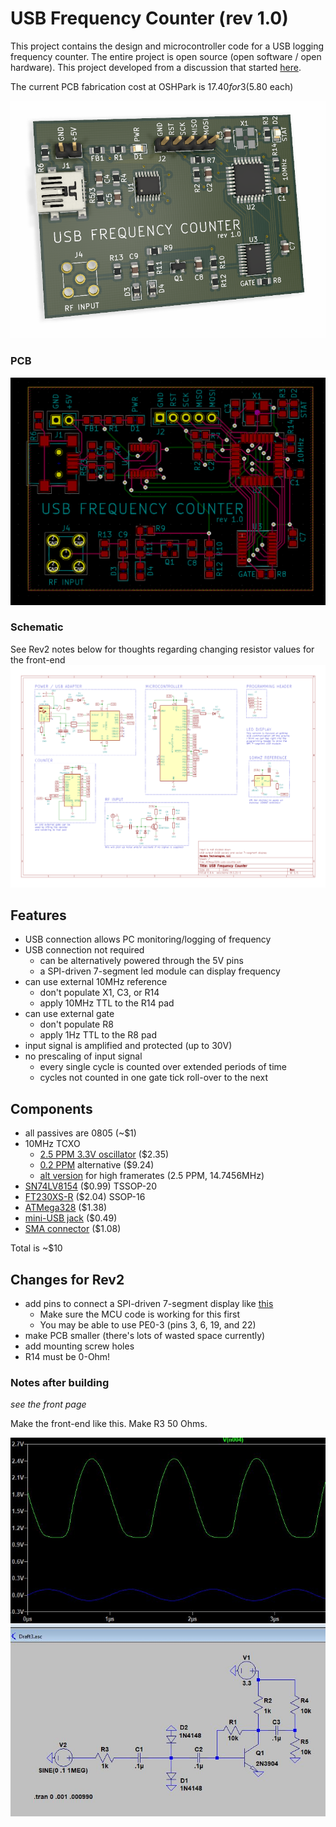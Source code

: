 # USB Frequency Counter (rev 1.0)

This project contains the design and microcontroller code for a USB logging frequency counter. The entire project is open source (open software / open hardware). This project developed from a discussion that started [here](https://github.com/swharden/AVR-projects/issues/1).

The current PCB fabrication cost at OSHPark is $17.40 for 3 ($5.80 each)

![](pcb-3d.png)

### PCB
![](pcb-wires.png)

### Schematic
See Rev2 notes below for thoughts regarding changing resistor values for the front-end
![](schematic.png)

## Features
* USB connection allows PC monitoring/logging of frequency
* USB connection not required
  * can be alternatively powered through the 5V pins
  * a SPI-driven 7-segment led module can display frequency
* can use external 10MHz reference
  * don't populate X1, C3, or R14
  * apply 10MHz TTL to the R14 pad
* can use external gate
  * don't populate R8
  * apply 1Hz TTL to the R8 pad
* input signal is amplified and protected (up to 30V)
* no prescaling of input signal
  * every single cycle is counted over extended periods of time
  * cycles not counted in one gate tick roll-over to the next

## Components
* all passives are 0805 (~$1)
* 10MHz TCXO
  * [2.5 PPM 3.3V oscillator](https://www.mouser.com/ProductDetail/Fox/FOX924B-10000?qs=sGAEpiMZZMt8oz%2FHeiymAOqzUXC3weGFrHcwaz7vvYI%3D) ($2.35)
  * [0.2 PPM](https://www.mouser.com/ProductDetail/Murata-Electronics/XTCLH10M000THJA0P0?qs=sGAEpiMZZMt8oz%2FHeiymAP2I3XxjUzcDnJXTALencTGO8W9AcI4jWQ%3D%3D) alternative ($9.24)
  * [alt version](11.0592) for high framerates (2.5 PPM, 14.7456MHz)
* [SN74LV8154](https://www.mouser.com/ProductDetail/Texas-Instruments/SN74LV8154PWR?qs=sGAEpiMZZMtdY2G%252BSI3N4aQvQNXOTGN6Ghdjz%252BkScFE%3D) ($0.99) TSSOP-20
* [FT230XS-R](https://www.mouser.com/ProductDetail/FTDI/FT230XS-R?qs=sGAEpiMZZMtv%252Bwxsgy%2FhiIaF6qCroMVR1i2pEQA5UpU%3D) ($2.04) SSOP-16
* [ATMega328](https://www.mouser.com/ProductDetail/Microchip-Technology-Atmel/ATMEGA328PB-AU?qs=sGAEpiMZZMvc81WFyF5EdrSRAEYMYvHlMc95YQj%2FArE%3D) ($1.38)
* [mini-USB jack](https://www.mouser.com/ProductDetail/CUI/UJ2-MBH-1-SMT-TR?qs=sGAEpiMZZMu3xu3GWjvQiLfiCTO8RP%252Bk%252BIiwpoT5qew%3D) ($0.49)
* [SMA connector](https://www.mouser.com/ProductDetail/LPRS/SMA-CONNECTOR?qs=sGAEpiMZZMuLQf%252BEuFsOrkd7M7rmHNHidLMZ%2Ftb%252B0T1YCJLScw0qLA%3D%3D) ($1.08)

Total is ~$10

## Changes for Rev2
* add pins to connect a SPI-driven 7-segment display like [this](https://www.amazon.com/dp/B07CL2YNJQ)
  * Make sure the MCU code is working for this first
  * You may be able to use PE0-3 (pins 3, 6, 19, and 22)
* make PCB smaller (there's lots of wasted space currently)
* add mounting screw holes
* R14 must be 0-Ohm!

### Notes after building

_see the front page_

Make the front-end like this. Make R3 50 Ohms.

![](LTSpice/Draft3.jpg)
